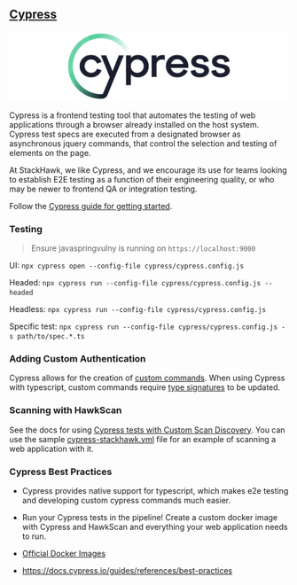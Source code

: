 ## [Cypress](https://www.cypress.io/)

![Cypress](../images/cypress-banner.png)

Cypress is a frontend testing tool that automates the testing of web applications through a browser already installed on the host system. Cypress test specs are executed from a designated browser as asynchronous jquery commands, that control the selection and testing of elements on the page.

At StackHawk, we like Cypress, and we encourage its use for teams looking to establish E2E testing as a function of their engineering quality, or who may be newer to frontend QA or integration testing.

Follow the [Cypress guide for getting started](https://docs.cypress.io/guides/getting-started/installing-cypress).

### Testing

> Ensure javaspringvulny is running on `https://localhost:9000`

UI: `npx cypress open --config-file cypress/cypress.config.js`

Headed: `npx cypress run --config-file cypress/cypress.config.js --headed`

Headless: `npx cypress run --config-file cypress/cypress.config.js`

Specific test: `npx cypress run --config-file cypress/cypress.config.js -s path/to/spec.*.ts`

### Adding Custom Authentication

Cypress allows for the creation of [custom commands](https://github.com/stackhawk/stackhawk-custom-image/blob/main/integrations/cypress/support/commands.ts). When using Cypress with typescript, custom commands require [type signatures](https://github.com/stackhawk/stackhawk-custom-image/blob/main/integrations/cypress/support/index.d.ts) to be updated.

### Scanning with HawkScan

See the docs for using [Cypress tests with Custom Scan Discovery](https://docs.stackhawk.com/hawkscan/scan-discovery/custom.html). You can use the sample [cypress-stackhawk.yml](./cypress/cypress-stackhawk.yml) file for an example of scanning a web application with it.

### Cypress Best Practices

* Cypress provides native support for typescript, which makes e2e testing and developing custom cypress commands much easier.

* Run your Cypress tests in the pipeline! Create a custom docker image with Cypress and HawkScan and everything your web application needs to run.

* [Official Docker Images](https://github.com/cypress-io/cypress-docker-images)

* https://docs.cypress.io/guides/references/best-practices